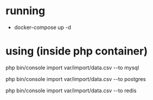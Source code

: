# running
- docker-compose up -d
# using (inside php container)
php bin/console import var/import/data.csv --to mysql

php bin/console import var/import/data.csv --to postgres

php bin/console import var/import/data.csv --to redis

